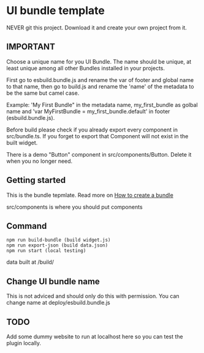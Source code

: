 # UI bundle template

NEVER git this project. Download it and create your own project from it.

## IMPORTANT

Choose a unique name for you UI Bundle. The name should be unique, at least unique among all other Bundles installed in your projects.

First go to esbuild.bundle.js and rename the var of footer and global name to that name, then go to build.js and rename the 'name' of the metadata to be the same but camel case.

Example: 'My First Bundle" in the metadata name, my_first_bundle as golbal name and 'var MyFirstBundle = my_first_bundle.default' in footer (esbuild.bundle.js).

Before build please check if you already export every component in src/bundle.ts. If you forget to export that Component will not exist in the built widget.

There is a demo "Button" component in src/components/Button. Delete it when you no longer need.

## Getting started

This is the bundle tepmlate. Read more on [How to create a bundle](https://app.clickup.com/24312709/v/dc/q5yw5-14021/q5yw5-102601) 

src/components is where you should put components

## Command

```
npm run build-bundle (build widget.js)
npm run export-json (build data.json)
npm run start (local testing)
```

data built at /build/

## Change UI bundle name

This is not adviced and should only do this with permission. You can change name at deploy/esbuild.bundle.js

## TODO

Add some dummy website to run at localhost here so you can test the plugin locally.
